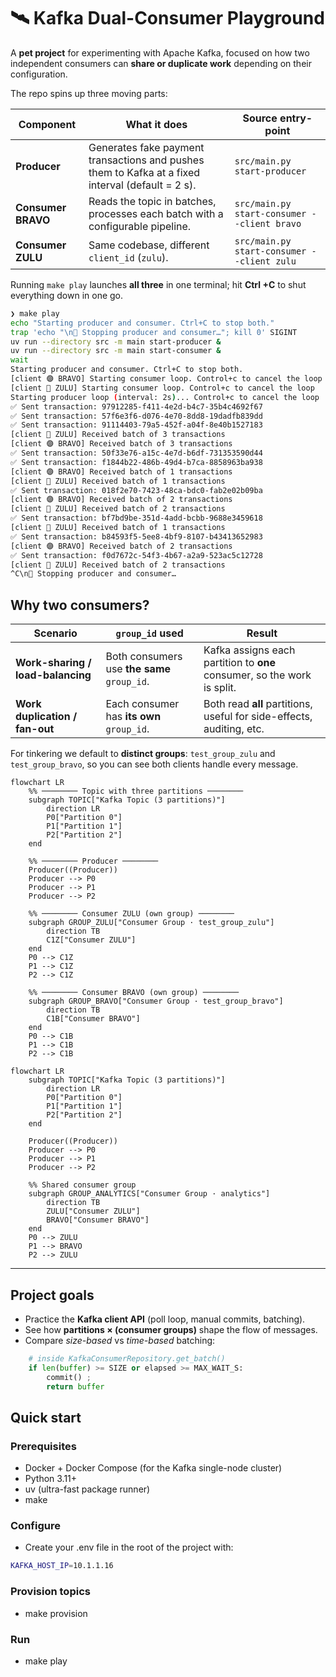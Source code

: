 # 🛰️ Kafka Dual-Consumer Playground

A **pet project** for experimenting with Apache Kafka, focused on how two
independent consumers can **share or duplicate work** depending on their
configuration.

The repo spins up three moving parts:

| Component | What it does | Source entry-point |
|-----------|--------------|--------------------|
| **Producer** | Generates fake payment transactions and pushes them to Kafka at a fixed interval (default = 2 s). | `src/main.py start-producer` |
| **Consumer BRAVO** | Reads the topic in batches, processes each batch with a configurable pipeline. | `src/main.py start-consumer --client bravo` |
| **Consumer ZULU** | Same codebase, different `client_id` (`zulu`). | `src/main.py start-consumer --client zulu` |

Running `make play` launches **all three** in one terminal; hit **Ctrl +C** to
shut everything down in one go.

```bash
❯ make play
echo "Starting producer and consumer. Ctrl+C to stop both."
trap 'echo "\n🛑 Stopping producer and consumer…"; kill 0' SIGINT
uv run --directory src -m main start-producer &
uv run --directory src -m main start-consumer &
wait
Starting producer and consumer. Ctrl+C to stop both.
[client 🟣 BRAVO] Starting consumer loop. Control+c to cancel the loop
[client 🔵 ZULU] Starting consumer loop. Control+c to cancel the loop
Starting producer loop (interval: 2s)... Control+c to cancel the loop
✅ Sent transaction: 97912285-f411-4e2d-b4c7-35b4c4692f67
✅ Sent transaction: 57f6e3f6-d076-4e70-8dd8-19dadfb839dd
✅ Sent transaction: 91114403-79a5-452f-a04f-8e40b1527183
[client 🔵 ZULU] Received batch of 3 transactions
[client 🟣 BRAVO] Received batch of 3 transactions
✅ Sent transaction: 50f33e76-a15c-4e7d-b6df-731353590d44
✅ Sent transaction: f1844b22-486b-49d4-b7ca-8858963ba938
[client 🟣 BRAVO] Received batch of 1 transactions
[client 🔵 ZULU] Received batch of 1 transactions
✅ Sent transaction: 018f2e70-7423-48ca-bdc0-fab2e02b09ba
[client 🟣 BRAVO] Received batch of 2 transactions
[client 🔵 ZULU] Received batch of 2 transactions
✅ Sent transaction: bf7bd9be-351d-4add-bcbb-9688e3459618
[client 🔵 ZULU] Received batch of 1 transactions
✅ Sent transaction: b84593f5-5ee8-4bf9-8107-b43413652983
[client 🟣 BRAVO] Received batch of 2 transactions
✅ Sent transaction: f0d7672c-54f3-4b67-a2a9-523ac5c12728
[client 🔵 ZULU] Received batch of 2 transactions
^C\n🛑 Stopping producer and consumer…
```



## Why two consumers?

| Scenario | `group_id` used | Result |
|----------|-----------------|--------|
| **Work-sharing / load-balancing** | Both consumers use **the same** `group_id`. | Kafka assigns each partition to **one** consumer, so the work is split. |
| **Work duplication / fan-out** | Each consumer has **its own** `group_id`. | Both read **all** partitions, useful for side-effects, auditing, etc. |

For tinkering we default to **distinct groups**: `test_group_zulu` and
`test_group_bravo`, so you can see both clients handle every message.

```mermaid
flowchart LR
    %% ──────── Topic with three partitions ────────
    subgraph TOPIC["Kafka Topic (3 partitions)"]
        direction LR
        P0["Partition 0"]
        P1["Partition 1"]
        P2["Partition 2"]
    end

    %% ──────── Producer ────────
    Producer((Producer))
    Producer --> P0
    Producer --> P1
    Producer --> P2

    %% ──────── Consumer ZULU (own group) ────────
    subgraph GROUP_ZULU["Consumer Group · test_group_zulu"]
        direction TB
        C1Z["Consumer ZULU"]
    end
    P0 --> C1Z
    P1 --> C1Z
    P2 --> C1Z

    %% ──────── Consumer BRAVO (own group) ────────
    subgraph GROUP_BRAVO["Consumer Group · test_group_bravo"]
        direction TB
        C1B["Consumer BRAVO"]
    end
    P0 --> C1B
    P1 --> C1B
    P2 --> C1B
```

```mermaid
flowchart LR
    subgraph TOPIC["Kafka Topic (3 partitions)"]
        direction LR
        P0["Partition 0"]
        P1["Partition 1"]
        P2["Partition 2"]
    end

    Producer((Producer))
    Producer --> P0
    Producer --> P1
    Producer --> P2

    %% Shared consumer group
    subgraph GROUP_ANALYTICS["Consumer Group · analytics"]
        direction TB
        ZULU["Consumer ZULU"]
        BRAVO["Consumer BRAVO"]
    end
    P0 --> ZULU
    P1 --> BRAVO
    P2 --> ZULU

```

---

## Project goals

* Practice the **Kafka client API** (poll loop, manual commits, batching).
* See how **partitions × (consumer groups)** shape the flow of messages.
* Compare *size-based* vs *time-based* batching:
```python
    # inside KafkaConsumerRepository.get_batch()
    if len(buffer) >= SIZE or elapsed >= MAX_WAIT_S:
        commit() ; 
        return buffer
```

## Quick start
### Prerequisites

- Docker + Docker Compose (for the Kafka single-node cluster)
- Python 3.11+
- uv (ultra-fast package runner)
- make

### Configure
- Create your .env file in the root of the project with:
```bash
KAFKA_HOST_IP=10.1.1.16
```

### Provision topics
- make provision

### Run
- make play
